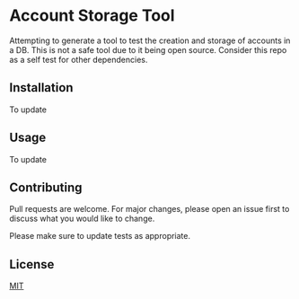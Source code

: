 # Account Storage Tool
 Attempting to generate a tool to test the creation and storage of accounts in a DB.
This is not a safe tool due to it being open source. Consider this repo as a self test for other dependencies.


## Installation

To update
## Usage

To update

## Contributing
Pull requests are welcome. For major changes, please open an issue first to discuss what you would like to change.

Please make sure to update tests as appropriate.

## License
[MIT](https://choosealicense.com/licenses/mit/)
